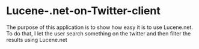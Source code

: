 # Lucene-.net-on-Twitter-client
The purpose of this application is to show how easy it is to use Lucene.net. To do that, I let the user search something on the twitter and then filter the results using Lucene.net
